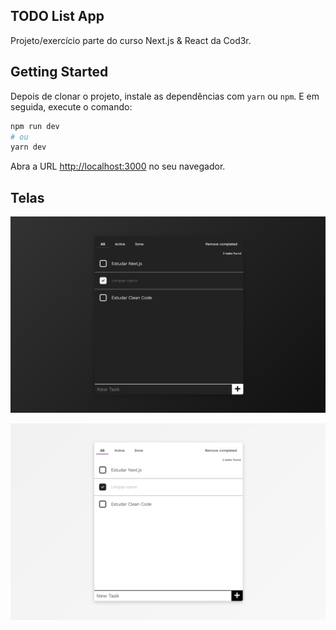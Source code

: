 ## TODO List App

Projeto/exercício parte do curso Next.js & React da Cod3r.

## Getting Started

Depois de clonar o projeto, instale as dependências com `yarn` ou `npm`. E em seguida, execute o comando:

```bash
npm run dev
# ou
yarn dev
```

Abra a URL [http://localhost:3000](http://localhost:3000) no seu navegador.

## Telas

![Tela01](./docs/screen01.png)

![Tela02](./docs/screen02.png)
